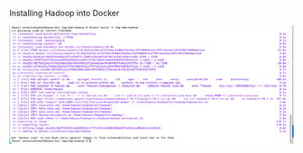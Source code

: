 Installing Hadoop into Docker

![Hadoop installing](https://github.com/Annassie/BigData-Hadoop/blob/Anna_Niukkanen_task_1/images/hadoop_installing.png)
